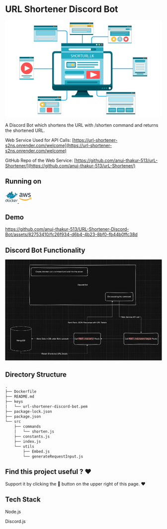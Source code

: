 # URL Shortener Discord Bot

![](/github_assets/short-url-banner.png)

A Discord Bot which shortens the URL with /shorten <url> command and returns the shortened URL.

Web Service Used for API Calls: [https://url-shortener-s2ns.onrender.com/welcome](https://url-shortener-s2ns.onrender.com/welcome)

GitHub Repo of the Web Service: [https://github.com/anuj-thakur-513/urL-Shortener/](https://github.com/anuj-thakur-513/urL-Shortener/)

## Running on
<a href="https://www.docker.com/" target="_blank" rel="noreferrer"> <img src="https://raw.githubusercontent.com/devicons/devicon/master/icons/docker/docker-original-wordmark.svg" alt="docker" width="40" height="40"/> </a>
<a href="https://aws.amazon.com" target="_blank" rel="noreferrer"> <img src="https://raw.githubusercontent.com/devicons/devicon/master/icons/amazonwebservices/amazonwebservices-original-wordmark.svg" alt="aws" width="40" height="40"/> </a>

## Demo



https://github.com/anuj-thakur-513/URL-Shortener-Discord-Bot/assets/82753410/fc26f934-d6b4-4b23-8bf0-fb44b0ffc38d



## Discord Bot Functionality

![](/github_assets/Discord%20Bot%20Service.jpg)

## Directory Structure
```
.
├── Dockerfile
├── README.md
├── keys
│   └── url-shortener-discord-bot.pem
├── package-lock.json
├── package.json
└── src
    ├── commands
    │   └── shorten.js
    ├── constants.js
    ├── index.js
    └── utils
        ├── Embed.js
        └── generateRequestInput.js
```

## Find this project useful ? ❤️

Support it by clicking the 🌟 button on the upper right of this page. ❤️

## Tech Stack

Node.js

Discord.js
